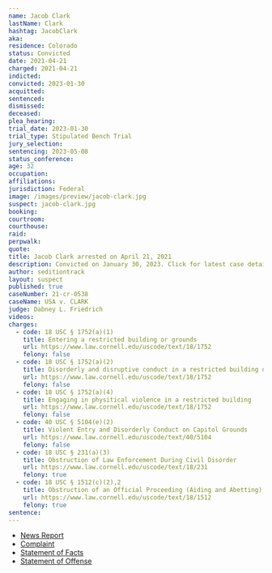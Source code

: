 ```yaml
---
name: Jacob Clark
lastName: Clark
hashtag: JacobClark
aka:
residence: Colorado
status: Convicted
date: 2021-04-21
charged: 2021-04-21
indicted:
convicted: 2023-01-30
acquitted:
sentenced:
dismissed:
deceased:
plea_hearing:
trial_date: 2023-01-30
trial_type: Stipulated Bench Trial
jury_selection:
sentencing: 2023-05-08
status_conference:
age: 32
occupation:
affiliations:
jurisdiction: Federal
image: /images/preview/jacob-clark.jpg
suspect: jacob-clark.jpg
booking:
courtroom:
courthouse:
raid:
perpwalk:
quote:
title: Jacob Clark arrested on April 21, 2021
description: Convicted on January 30, 2023. Click for latest case details.
author: seditiontrack
layout: suspect
published: true
caseNumber: 21-cr-0538
caseName: USA v. CLARK
judge: Dabney L. Friedrich
videos:
charges:
  - code: 18 USC § 1752(a)(1)
    title: Entering a restricted building or grounds
    url: https://www.law.cornell.edu/uscode/text/18/1752
    felony: false
  - code: 18 USC § 1752(a)(2)
    title: Disorderly and disruptive conduct in a restricted building or grounds
    url: https://www.law.cornell.edu/uscode/text/18/1752
    felony: false
  - code: 18 USC § 1752(a)(4)
    title: Engaging in physitical violence in a restricted building
    url: https://www.law.cornell.edu/uscode/text/18/1752
    felony: false
  - code: 40 USC § 5104(e)(2)
    title: Violent Entry and Disorderly Conduct on Capitol Grounds
    url: https://www.law.cornell.edu/uscode/text/40/5104
    felony: false
  - code: 18 USC § 231(a)(3)
    title: Obstruction of Law Enforcement During Civil Disorder
    url: https://www.law.cornell.edu/uscode/text/18/231
    felony: true
  - code: 18 USC § 1512(c)(2),2
    title: Obstruction of an Official Proceeding (Aiding and Abetting)
    url: https://www.law.cornell.edu/uscode/text/18/1512
    felony: true
sentence:
---
```


- [News Report](https://denver.cbslocal.com/2021/04/23/jacob-clark-colorado-us-capitol-riot-arrest-federal-charges/)
- [Complaint](https://www.justice.gov/usao-dc/case-multi-defendant/file/1391106/download)
- [Statement of Facts](https://www.justice.gov/usao-dc/case-multi-defendant/file/1391111/download)
- [Statement of Offense](https://storage.courtlistener.com/recap/gov.uscourts.dcd.234918/gov.uscourts.dcd.234918.43.0.pdf)
